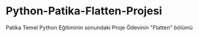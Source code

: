 # Python-Patika-Flatten-Projesi
Patika Temel Python Eğitiminin sonundaki Proje Ödevinin "Flatten" bölümü
